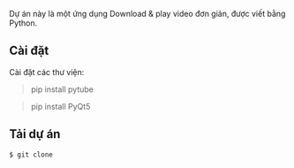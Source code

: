 Dự án này là một ứng dụng Download & play video đơn giản, được viết bằng Python.

## Cài đặt

Cài đặt các thư viện:

> pip install pytube

> pip install PyQt5

## Tải dự án

```bash
$ git clone
```
